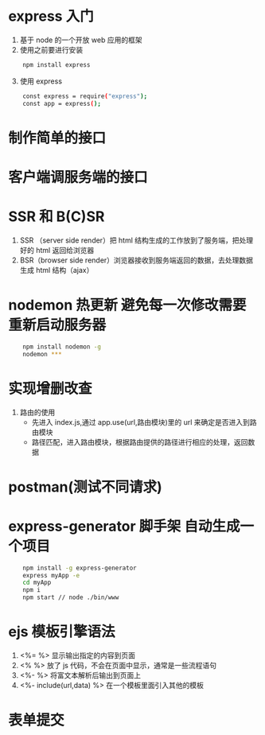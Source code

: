 # express 入门

1. 基于 node 的一个开放 web 应用的框架
2. 使用之前要进行安装

```bash
    npm install express
```

3. 使用 express

```bash
    const express = require("express");
    const app = express();
```

# 制作简单的接口

# 客户端调服务端的接口

# SSR 和 B(C)SR

1. SSR （server side render）把 html 结构生成的工作放到了服务端，把处理好的 html 返回给浏览器
2. BSR（browser side render）浏览器接收到服务端返回的数据，去处理数据生成 html 结构（ajax）

# nodemon 热更新 避免每一次修改需要重新启动服务器

```bash
    npm install nodemon -g
    nodemon ***
```

# 实现增删改查

1. 路由的使用
   - 先进入 index.js,通过 app.use(url,路由模块)里的 url 来确定是否进入到路由模块
   - 路径匹配，进入路由模块，根据路由提供的路径进行相应的处理，返回数据

# postman(测试不同请求)

# express-generator 脚手架 自动生成一个项目

```bash
    npm install -g express-generator
    express myApp -e
    cd myApp
    npm i
    npm start // node ./bin/www
```

# ejs 模板引擎语法

1. <%= %> 显示输出指定的内容到页面
2. <% %> 放了 js 代码，不会在页面中显示，通常是一些流程语句
3. <%- %> 将富文本解析后输出到页面上
4. <%- include(url,data) %> 在一个模板里面引入其他的模板

# 表单提交

